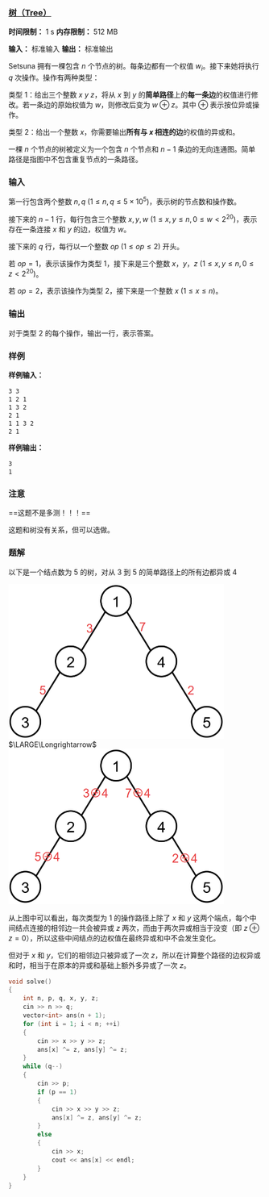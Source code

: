 ### [树（Tree）](https://codeforces.com/gym/104385/problem/I)

**时间限制：** 1 s
**内存限制：** 512 MB

**输入：** 标准输入
**输出：** 标准输出



Setsuna 拥有一棵包含 $n$ 个节点的树。每条边都有一个权值 $w_i$。接下来她将执行 $q$ 次操作。操作有两种类型：

类型 $1$：给出三个整数 $x\ y\ z$，将从 $x$ 到 $y$ 的**简单路径**上的**每一条边**的权值进行修改。若一条边的原始权值为 $w$，则修改后变为 $w \oplus z$。其中 $\oplus$ 表示按位异或操作。

类型 $2$：给出一个整数 $x$，你需要输出**所有与 $x$ 相连的边**的权值的异或和。

一棵 $n$ 个节点的树被定义为一个包含 $n$ 个节点和 $n-1$ 条边的无向连通图。简单路径是指图中不包含重复节点的一条路径。







### 输入

第一行包含两个整数 $n, q\ (1 \le n, q \le 5 \times 10^5)$，表示树的节点数和操作数。

接下来的 $n-1$ 行，每行包含三个整数 $x, y, w\ (1 \le x, y \le n, 0 \le w < 2^{20})$，表示存在一条连接 $x$ 和 $y$ 的边，权值为 $w$。

接下来的 $q$ 行，每行以一个整数 $op\ (1 \le op \le 2)$ 开头。

若 $op=1$，表示该操作为类型 1，接下来是三个整数 $x$，$y$，$z\ (1 \le x, y \le n, 0 \le z < 2^{20})$。

若 $op=2$，表示该操作为类型 2，接下来是一个整数 $x\ (1 \le x \le n)$。





### 输出

对于类型 $2$ 的每个操作，输出一行，表示答案。

 



### 样例

**样例输入：**

```
3 3
1 2 1
1 3 2
2 1
1 1 3 2
2 1
```



**样例输出：**

```
3
1
```





### 注意

==这题不是多测！！！==

这题和树没有关系，但可以选做。





### 题解

以下是一个结点数为 $5$ 的树，对从 $3$ 到 $5$ 的简单路径上的所有边都异或 $4$

<img src="assets/2025-07-23-01.png" style="zoom:50%;" />            $\LARGE\Longrightarrow$            <img src="assets/2025-07-23-02.png" style="zoom:50%;" />

从上图中可以看出，每次类型为 $1$ 的操作路径上除了 $x$ 和 $y$ 这两个端点，每个中间结点连接的相邻边一共会被异或 $z$ 两次，而由于两次异或相当于没变（即 $z \oplus z = 0$），所以这些中间结点的边权值在最终异或和中不会发生变化。

但对于 $x$ 和 $y$，它们的相邻边只被异或了一次 $z$，所以在计算整个路径的边权异或和时，相当于在原本的异或和基础上额外多异或了一次 $z$。



```cpp
void solve()
{
	int n, p, q, x, y, z;
	cin >> n >> q;
	vector<int> ans(n + 1);
	for (int i = 1; i < n; ++i)
	{
		cin >> x >> y >> z;
		ans[x] ^= z, ans[y] ^= z;
	}
	while (q--)
	{
		cin >> p;
		if (p == 1)
		{
			cin >> x >> y >> z;
			ans[x] ^= z, ans[y] ^= z;
		}
		else
		{
			cin >> x;
			cout << ans[x] << endl;
		}
	}
}
```